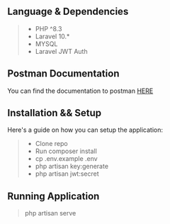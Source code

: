 ## Language & Dependencies
  > - PHP ^8.3
  > - Laravel  10.*
  > - MYSQL
  > - Laravel JWT Auth


## Postman Documentation
  You can find the documentation to postman [HERE](https://documenter.getpostman.com/view/7943921/2sAXjM2qfv)


## Installation && Setup
Here's a guide on how you can setup the application:
  >  - Clone repo
  >  - Run composer install
  >  - cp .env.example .env
  >  - php artisan key:generate
  >  - php artisan jwt:secret


## Running Application
  > php artisan serve
  
